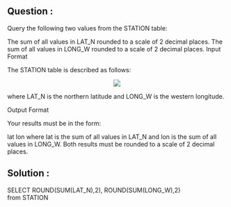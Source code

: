 ## Question :

Query the following two values from the STATION table:

The sum of all values in LAT_N rounded to a scale of 2 decimal places.
The sum of all values in LONG_W rounded to a scale of 2 decimal places.
Input Format

The STATION table is described as follows:

<div align="center">
    <img src="https://s3.amazonaws.com/hr-challenge-images/9336/1449345840-5f0a551030-Station.jpg">
</div>

where LAT_N is the northern latitude and LONG_W is the western longitude.

Output Format

Your results must be in the form:

lat lon
where lat is the sum of all values in LAT_N and lon  is the sum of all values in LONG_W. Both results must be rounded to a scale of 2 decimal places.

## Solution :

SELECT 
    ROUND(SUM(LAT_N),2),
    ROUND(SUM(LONG_W),2)  
from STATION 